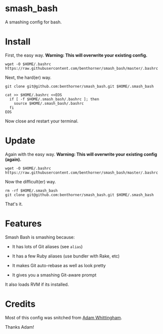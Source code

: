 smash_bash
==========

A smashing config for bash.

Install
=======

First, the easy way. **Warning: This will overwrite your existing config.**

```
wget -O $HOME/.bashrc https://raw.githubusercontent.com/benthorner/smash_bash/master/.bashrc
```

Next, the hard(er) way.

```
git clone git@github.com:benthorner/smash_bash.git $HOME/.smash_bash

cat >> $HOME/.bashrc <<EOS
  if [ -f $HOME/.smash_bash/.bashrc ]; then
    source $HOME/.smash_bash/.bashrc
  fi
EOS
```

Now close and restart your terminal.

Update
======

Again with the easy way. **Warning: This will overwrite your existing config (again).**

```
wget -O $HOME/.bashrc https://raw.githubusercontent.com/benthorner/smash_bash/master/.bashrc
```

Now the difficult(er) way.

```
rm -rf $HOME/.smash_bash
git clone git@github.com:benthorner/smash_bash.git $HOME/.smash_bash
```

That's it.

Features
========

Smash Bash is smashing because:

  - It has lots of Git aliases (see `alias`)
  - It has a few Ruby aliases (use bundler with Rake, etc)

  - It makes Git auto-rebase as well as look pretty
  - It gives you a smashing Git-aware prompt

It also loads RVM if its installed.

Credits
=======

Most of this config was snitched from [Adam Whittingham](https://github.com/AdamWhittingham/bash-config "Adam's Bash Config").

Thanks Adam!
